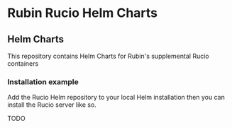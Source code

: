 # Rubin	Rucio Helm Charts 

## Helm Charts

This repository contains Helm Charts for Rubin's supplemental Rucio containers

### Installation example

Add the Rucio Helm repository to your local Helm installation then you can install the Rucio server like so.

 TODO
